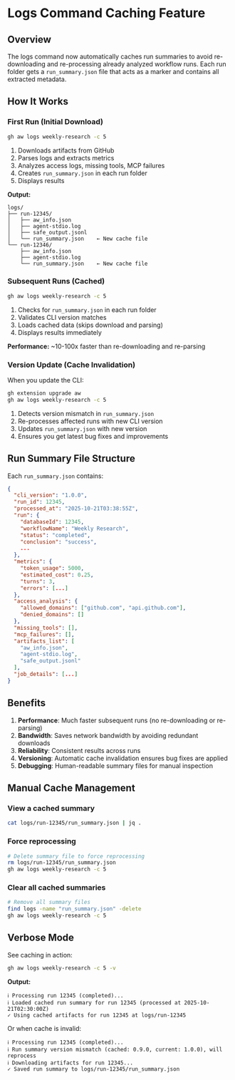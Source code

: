 # Logs Command Caching Feature

## Overview

The logs command now automatically caches run summaries to avoid re-downloading and re-processing already analyzed workflow runs. Each run folder gets a `run_summary.json` file that acts as a marker and contains all extracted metadata.

## How It Works

### First Run (Initial Download)
```bash
gh aw logs weekly-research -c 5
```

1. Downloads artifacts from GitHub
2. Parses logs and extracts metrics
3. Analyzes access logs, missing tools, MCP failures
4. Creates `run_summary.json` in each run folder
5. Displays results

**Output:**
```
logs/
├── run-12345/
│   ├── aw_info.json
│   ├── agent-stdio.log
│   ├── safe_output.jsonl
│   └── run_summary.json    ← New cache file
└── run-12346/
    ├── aw_info.json
    ├── agent-stdio.log
    └── run_summary.json    ← New cache file
```

### Subsequent Runs (Cached)
```bash
gh aw logs weekly-research -c 5
```

1. Checks for `run_summary.json` in each run folder
2. Validates CLI version matches
3. Loads cached data (skips download and parsing)
4. Displays results immediately

**Performance:** ~10-100x faster than re-downloading and re-parsing

### Version Update (Cache Invalidation)

When you update the CLI:
```bash
gh extension upgrade aw
gh aw logs weekly-research -c 5
```

1. Detects version mismatch in `run_summary.json`
2. Re-processes affected runs with new CLI version
3. Updates `run_summary.json` with new version
4. Ensures you get latest bug fixes and improvements

## Run Summary File Structure

Each `run_summary.json` contains:

```json
{
  "cli_version": "1.0.0",
  "run_id": 12345,
  "processed_at": "2025-10-21T03:38:55Z",
  "run": {
    "databaseId": 12345,
    "workflowName": "Weekly Research",
    "status": "completed",
    "conclusion": "success",
    ...
  },
  "metrics": {
    "token_usage": 5000,
    "estimated_cost": 0.25,
    "turns": 3,
    "errors": [...]
  },
  "access_analysis": {
    "allowed_domains": ["github.com", "api.github.com"],
    "denied_domains": []
  },
  "missing_tools": [],
  "mcp_failures": [],
  "artifacts_list": [
    "aw_info.json",
    "agent-stdio.log",
    "safe_output.jsonl"
  ],
  "job_details": [...]
}
```

## Benefits

1. **Performance**: Much faster subsequent runs (no re-downloading or re-parsing)
2. **Bandwidth**: Saves network bandwidth by avoiding redundant downloads
3. **Reliability**: Consistent results across runs
4. **Versioning**: Automatic cache invalidation ensures bug fixes are applied
5. **Debugging**: Human-readable summary files for manual inspection

## Manual Cache Management

### View a cached summary
```bash
cat logs/run-12345/run_summary.json | jq .
```

### Force reprocessing
```bash
# Delete summary file to force reprocessing
rm logs/run-12345/run_summary.json
gh aw logs weekly-research -c 5
```

### Clear all cached summaries
```bash
# Remove all summary files
find logs -name "run_summary.json" -delete
gh aw logs weekly-research -c 5
```

## Verbose Mode

See caching in action:
```bash
gh aw logs weekly-research -c 5 -v
```

**Output:**
```
ℹ Processing run 12345 (completed)...
ℹ Loaded cached run summary for run 12345 (processed at 2025-10-21T02:30:00Z)
✓ Using cached artifacts for run 12345 at logs/run-12345
```

Or when cache is invalid:
```
ℹ Processing run 12345 (completed)...
ℹ Run summary version mismatch (cached: 0.9.0, current: 1.0.0), will reprocess
ℹ Downloading artifacts for run 12345...
✓ Saved run summary to logs/run-12345/run_summary.json
```
